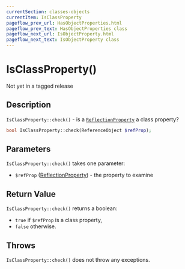 ```yaml
---
currentSection: classes-objects
currentItem: IsClassProperty
pageflow_prev_url: HasObjectProperties.html
pageflow_prev_text: HasObjectProperties class
pageflow_next_url: IsObjectProperty.html
pageflow_next_text: IsObjectProperty class
---
```


# IsClassProperty()

<div class="callout warning" markdown="1">
Not yet in a tagged release
</div>

## Description

`IsClassProperty::check()` - is a [`ReflectionProperty`](http://www.php.net/ReflectionProperty) a class property?

```php
bool IsClassProperty::check(ReferenceObject $refProp);
```

## Parameters

`IsClassProperty::check()` takes one parameter:

* `$refProp` ([ReflectionProperty](http://www.php.net/ReflectionProperty)) - the property to examine

## Return Value

`IsClassProperty::check()` returns a boolean:

* `true` if `$refProp` is a class property,
* `false` otherwise.

## Throws

`IsClassProperty::check()` does not throw any exceptions.
